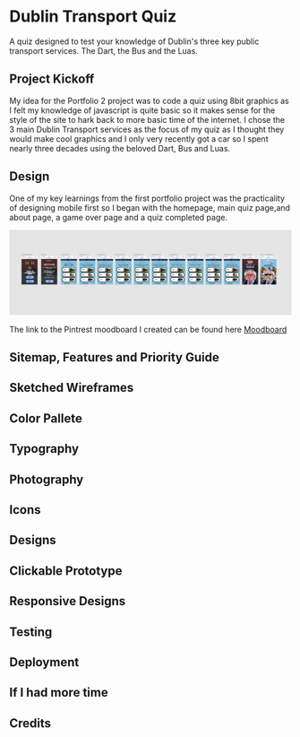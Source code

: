 # Dublin Transport Quiz

A quiz designed to test your knowledge of Dublin's three key public transport services. The Dart, the Bus and the Luas.

## Project Kickoff

My idea for the Portfolio 2 project was to code a quiz using 8bit graphics as I felt my knowledge of javascript is quite basic so it makes sense for the style of the site to hark back to more basic time of the internet. I chose the 3 main Dublin Transport services as the focus of my quiz as I thought they would make cool graphics and I only very recently got a car so I spent nearly three decades using the beloved Dart, Bus and Luas. 

## Design

One of my key learnings from the first portfolio project was the practicality of designing mobile first so I began with the homepage, main quiz page,and about page, a game over page and a quiz completed page. 

![Moodboard](/assets/images/mobile_screens.png)

The link to the Pintrest moodboard I created can be found here [Moodboard](https://pin.it/nPuxeAm)

## Sitemap, Features and Priority Guide


## Sketched Wireframes


## Color Pallete 

## Typography

## Photography


## Icons


## Designs


## Clickable Prototype


## Responsive Designs


## Testing

## Deployment

## If I had more time

## Credits









